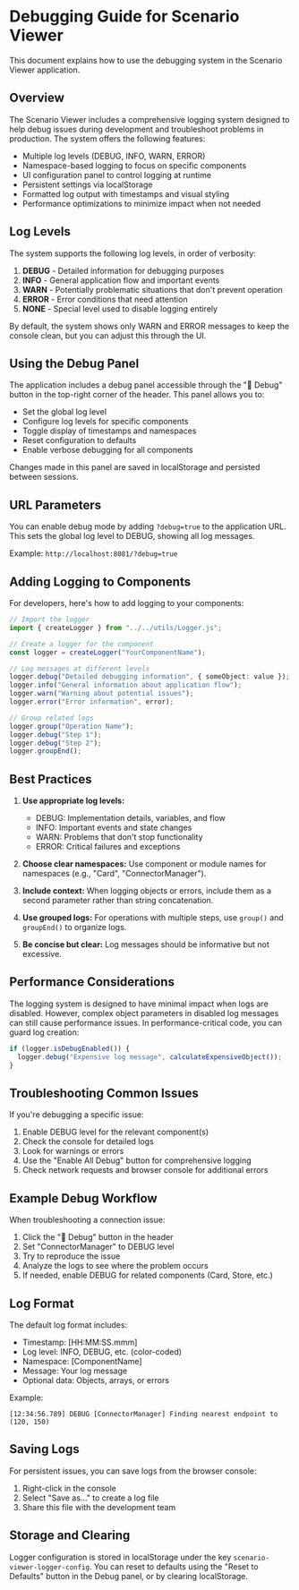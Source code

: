 # Debugging Guide for Scenario Viewer

This document explains how to use the debugging system in the Scenario Viewer application.

## Overview

The Scenario Viewer includes a comprehensive logging system designed to help debug issues during development and troubleshoot problems in production. The system offers the following features:

- Multiple log levels (DEBUG, INFO, WARN, ERROR)
- Namespace-based logging to focus on specific components
- UI configuration panel to control logging at runtime
- Persistent settings via localStorage
- Formatted log output with timestamps and visual styling
- Performance optimizations to minimize impact when not needed

## Log Levels

The system supports the following log levels, in order of verbosity:

1. **DEBUG** - Detailed information for debugging purposes
2. **INFO** - General application flow and important events
3. **WARN** - Potentially problematic situations that don't prevent operation
4. **ERROR** - Error conditions that need attention
5. **NONE** - Special level used to disable logging entirely

By default, the system shows only WARN and ERROR messages to keep the console clean, but you can adjust this through the UI.

## Using the Debug Panel

The application includes a debug panel accessible through the "🐞 Debug" button in the top-right corner of the header. This panel allows you to:

- Set the global log level
- Configure log levels for specific components
- Toggle display of timestamps and namespaces
- Reset configuration to defaults
- Enable verbose debugging for all components

Changes made in this panel are saved in localStorage and persisted between sessions.

## URL Parameters

You can enable debug mode by adding `?debug=true` to the application URL. This sets the global log level to DEBUG, showing all log messages.

Example: `http://localhost:8081/?debug=true`

## Adding Logging to Components

For developers, here's how to add logging to your components:

```typescript
// Import the logger
import { createLogger } from "../../utils/Logger.js";

// Create a logger for the component
const logger = createLogger("YourComponentName");

// Log messages at different levels
logger.debug("Detailed debugging information", { someObject: value });
logger.info("General information about application flow");
logger.warn("Warning about potential issues");
logger.error("Error information", error);

// Group related logs
logger.group("Operation Name");
logger.debug("Step 1");
logger.debug("Step 2");
logger.groupEnd();
```

## Best Practices

1. **Use appropriate log levels:**
   - DEBUG: Implementation details, variables, and flow
   - INFO: Important events and state changes
   - WARN: Problems that don't stop functionality
   - ERROR: Critical failures and exceptions

2. **Choose clear namespaces:** Use component or module names for namespaces (e.g., "Card", "ConnectorManager").

3. **Include context:** When logging objects or errors, include them as a second parameter rather than string concatenation.

4. **Use grouped logs:** For operations with multiple steps, use `group()` and `groupEnd()` to organize logs.

5. **Be concise but clear:** Log messages should be informative but not excessive.

## Performance Considerations

The logging system is designed to have minimal impact when logs are disabled. However, complex object parameters in disabled log messages can still cause performance issues. In performance-critical code, you can guard log creation:

```typescript
if (logger.isDebugEnabled()) {
  logger.debug("Expensive log message", calculateExpensiveObject());
}
```

## Troubleshooting Common Issues

If you're debugging a specific issue:

1. Enable DEBUG level for the relevant component(s)
2. Check the console for detailed logs
3. Look for warnings or errors
4. Use the "Enable All Debug" button for comprehensive logging
5. Check network requests and browser console for additional errors

## Example Debug Workflow

When troubleshooting a connection issue:

1. Click the "🐞 Debug" button in the header
2. Set "ConnectorManager" to DEBUG level
3. Try to reproduce the issue
4. Analyze the logs to see where the problem occurs
5. If needed, enable DEBUG for related components (Card, Store, etc.)

## Log Format

The default log format includes:

- Timestamp: [HH:MM:SS.mmm]
- Log level: INFO, DEBUG, etc. (color-coded)
- Namespace: [ComponentName]
- Message: Your log message
- Optional data: Objects, arrays, or errors

Example:
```
[12:34:56.789] DEBUG [ConnectorManager] Finding nearest endpoint to (120, 150)
```

## Saving Logs

For persistent issues, you can save logs from the browser console:

1. Right-click in the console
2. Select "Save as..." to create a log file
3. Share this file with the development team

## Storage and Clearing

Logger configuration is stored in localStorage under the key `scenario-viewer-logger-config`. You can reset to defaults using the "Reset to Defaults" button in the Debug panel, or by clearing localStorage.